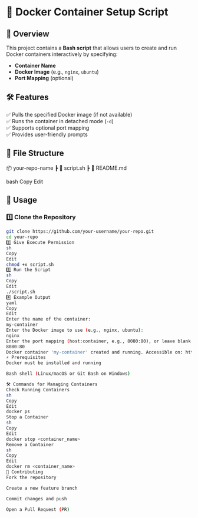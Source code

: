 
# 🚀 Docker Container Setup Script

## 📌 Overview
This project contains a **Bash script** that allows users to create and run Docker containers interactively by specifying:
- **Container Name**
- **Docker Image** (e.g., `nginx`, `ubuntu`)
- **Port Mapping** (optional)

## 🛠️ Features
✅ Pulls the specified Docker image (if not available)  
✅ Runs the container in detached mode (`-d`)  
✅ Supports optional port mapping  
✅ Provides user-friendly prompts  

## 📂 File Structure
📦 your-repo-name ┣ 📜 script.sh ┣ 📜 README.md

bash
Copy
Edit

## 🚀 Usage
### **1️⃣ Clone the Repository**
```sh
git clone https://github.com/your-username/your-repo.git
cd your-repo
2️⃣ Give Execute Permission
sh
Copy
Edit
chmod +x script.sh
3️⃣ Run the Script
sh
Copy
Edit
./script.sh
4️⃣ Example Output
yaml
Copy
Edit
Enter the name of the container:
my-container
Enter the Docker image to use (e.g., nginx, ubuntu):
nginx
Enter the port mapping (host:container, e.g., 8080:80), or leave blank for none:
8080:80
Docker container 'my-container' created and running. Accessible on: http://localhost:8080/
⚡ Prerequisites
Docker must be installed and running

Bash shell (Linux/macOS or Git Bash on Windows)

🛠️ Commands for Managing Containers
Check Running Containers
sh
Copy
Edit
docker ps
Stop a Container
sh
Copy
Edit
docker stop <container_name>
Remove a Container
sh
Copy
Edit
docker rm <container_name>
🤝 Contributing
Fork the repository

Create a new feature branch

Commit changes and push

Open a Pull Request (PR)
